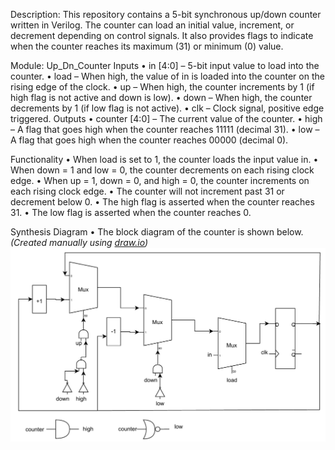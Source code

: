 Description:
This repository contains a 5-bit synchronous up/down counter written in Verilog. The counter can load an initial value, increment, or decrement depending on control signals. It also provides flags to indicate when the counter reaches its maximum (31) or minimum (0) value.

Module: Up_Dn_Counter
Inputs
•	in [4:0] – 5-bit input value to load into the counter.
•	load – When high, the value of in is loaded into the counter on the rising edge of the clock.
•	up – When high, the counter increments by 1 (if high flag is not active and down is low).
•	down – When high, the counter decrements by 1 (if low flag is not active).
•	clk – Clock signal, positive edge triggered.
Outputs
•	counter [4:0] – The current value of the counter.
•	high – A flag that goes high when the counter reaches 11111 (decimal 31).
•	low – A flag that goes high when the counter reaches 00000 (decimal 0).

Functionality
•	When load is set to 1, the counter loads the input value in.
•	When down = 1 and low = 0, the counter decrements on each rising clock edge.
•	When up = 1, down = 0, and high = 0, the counter increments on each rising clock edge.
•	The counter will not increment past 31 or decrement below 0.
•	The high flag is asserted when the counter reaches 31.
•	The low flag is asserted when the counter reaches 0.

Synthesis Diagram
•	The block diagram of the counter is shown below.  
*(Created manually using [draw.io](https://app.diagrams.net))*
![Up_Dn_Counter_Synthesis_Diagram](Up_Dn_Counter_Synthesis_Diagram.png)
